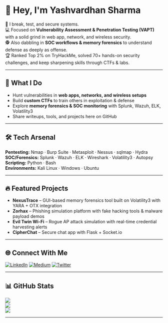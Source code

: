 # 👋 Hey, I'm Yashvardhan Sharma  

🔐 I break, test, and secure systems.  
💻 Focused on **Vulnerability Assessment & Penetration Testing (VAPT)** with a solid grind in web app, network, and wireless security.  
🕵️ Also dabbling in **SOC workflows & memory forensics** to understand defense as deeply as offense.  
🏆 Ranked Top 2% on TryHackMe, solved 70+ hands-on security challenges, and keep sharpening skills through CTFs & labs.  

---

## 🚀 What I Do
- Hunt vulnerabilities in **web apps, networks, and wireless setups**  
- Build **custom CTFs** to train others in exploitation & defense  
- Explore **memory forensics & SOC monitoring** with Splunk, Wazuh, ELK, Volatility3  
- Share writeups, tools, and projects here on GitHub  

---

## 🛠️ Tech Arsenal
**Pentesting:** Nmap · Burp Suite · Metasploit · Nessus · sqlmap · Hydra  
**SOC/Forensics:** Splunk · Wazuh · ELK · Wireshark · Volatility3 · Autopsy  
**Scripting:** Python · Bash  
**Environments:** Kali Linux · Windows · Ubuntu  

---

## 🔥 Featured Projects
- **NexusTrace** – GUI-based memory forensics tool built on Volatility3 with YARA + OTX integration  
- **Zorhax** – Phishing simulation platform with fake hacking tools & malware payload demos  
- **Evil Twin Wi-Fi** – Rogue AP attack simulation with real-time credential harvesting alerts  
- **CipherChat** – Secure chat app with Flask + Socket.io  

---

## 🌐 Connect With Me
[![LinkedIn](https://img.shields.io/badge/LinkedIn-%230077B5.svg?logo=linkedin&logoColor=white)](https://linkedin.com/in/yourstruelyyash) 
[![Medium](https://img.shields.io/badge/Medium-12100E?logo=medium&logoColor=white)](https://medium.com/@yaxsh.arm64) 
[![Twitter](https://img.shields.io/badge/Twitter-%231DA1F2.svg?logo=Twitter&logoColor=white)](https://twitter.com/yourstruelyyash)  

---

## 📊 GitHub Stats
![](https://github-readme-stats.vercel.app/api?username=yourstruelyyash&theme=dark&hide_border=false&include_all_commits=true&count_private=false)<br/>
![](https://github-readme-streak-stats.herokuapp.com/?user=yourstruelyyash&theme=dark&hide_border=false)<br/>
![](https://github-readme-stats.vercel.app/api/top-langs/?username=yourstruelyyash&theme=dark&hide_border=false&include_all_commits=true&count_private=false&layout=compact)  

---